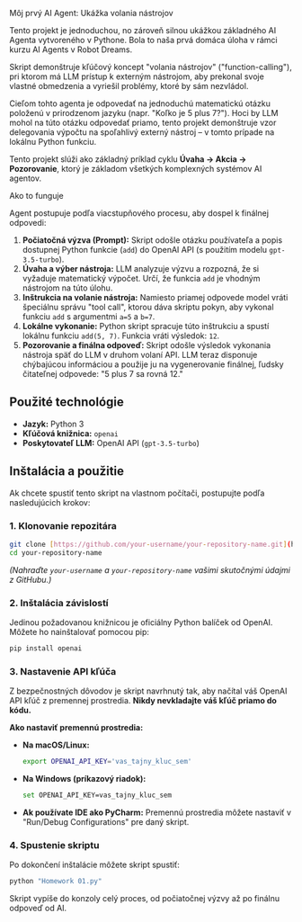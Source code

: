 Môj prvý AI Agent: Ukážka volania nástrojov

Tento projekt je jednoduchou, no zároveň silnou ukážkou základného AI Agenta vytvoreného v Pythone. Bola to naša prvá domáca úloha v rámci kurzu AI Agents v Robot Dreams.

Skript demonštruje kľúčový koncept "volania nástrojov" ("function-calling"), pri ktorom má LLM prístup k externým nástrojom, aby prekonal svoje vlastné obmedzenia a vyriešil problémy, ktoré by sám nezvládol.

Cieľom tohto agenta je odpovedať na jednoduchú matematickú otázku položenú v prirodzenom jazyku (napr. "Koľko je 5 plus 7?"). Hoci by LLM mohol na túto otázku odpovedať priamo, tento projekt demonštruje vzor delegovania výpočtu na spoľahlivý externý nástroj – v tomto prípade na lokálnu Python funkciu.

Tento projekt slúži ako základný príklad cyklu **Úvaha -> Akcia -> Pozorovanie**, ktorý je základom všetkých komplexných systémov AI agentov.


Ako to funguje

Agent postupuje podľa viacstupňového procesu, aby dospel k finálnej odpovedi:

1.  **Počiatočná výzva (Prompt):** Skript odošle otázku používateľa a popis dostupnej Python funkcie (`add`) do OpenAI API (s použitím modelu `gpt-3.5-turbo`).
2.  **Úvaha a výber nástroja:** LLM analyzuje výzvu a rozpozná, že si vyžaduje matematický výpočet. Určí, že funkcia `add` je vhodným nástrojom na túto úlohu.
3.  **Inštrukcia na volanie nástroja:** Namiesto priamej odpovede model vráti špeciálnu správu "tool call", ktorou dáva skriptu pokyn, aby vykonal funkciu `add` s argumentmi `a=5` a `b=7`.
4.  **Lokálne vykonanie:** Python skript spracuje túto inštrukciu a spustí lokálnu funkciu `add(5, 7)`. Funkcia vráti výsledok: `12`.
5.  **Pozorovanie a finálna odpoveď:** Skript odošle výsledok vykonania nástroja späť do LLM v druhom volaní API. LLM teraz disponuje chýbajúcou informáciou a použije ju na vygenerovanie finálnej, ľudsky čitateľnej odpovede: "5 plus 7 sa rovná 12."

## Použité technológie

* **Jazyk:** Python 3
* **Kľúčová knižnica:** `openai`
* **Poskytovateľ LLM:** OpenAI API (`gpt-3.5-turbo`)

## Inštalácia a použitie

Ak chcete spustiť tento skript na vlastnom počítači, postupujte podľa nasledujúcich krokov:

### 1. Klonovanie repozitára

```bash
git clone [https://github.com/your-username/your-repository-name.git](https://github.com/your-username/your-repository-name.git)
cd your-repository-name
```
*(Nahraďte `your-username` a `your-repository-name` vašimi skutočnými údajmi z GitHubu.)*

### 2. Inštalácia závislostí

Jedinou požadovanou knižnicou je oficiálny Python balíček od OpenAI. Môžete ho nainštalovať pomocou pip:

```bash
pip install openai
```

### 3. Nastavenie API kľúča

Z bezpečnostných dôvodov je skript navrhnutý tak, aby načítal váš OpenAI API kľúč z premennej prostredia. **Nikdy nevkladajte váš kľúč priamo do kódu.**

**Ako nastaviť premennú prostredia:**

* **Na macOS/Linux:**
    ```bash
    export OPENAI_API_KEY='vas_tajny_kluc_sem'
    ```
* **Na Windows (príkazový riadok):**
    ```bash
    set OPENAI_API_KEY=vas_tajny_kluc_sem
    ```

* **Ak používate IDE ako PyCharm:** Premennú prostredia môžete nastaviť v "Run/Debug Configurations" pre daný skript.

### 4. Spustenie skriptu

Po dokončení inštalácie môžete skript spustiť:

```bash
python "Homework 01.py"
```

Skript vypíše do konzoly celý proces, od počiatočnej výzvy až po finálnu odpoveď od AI.
